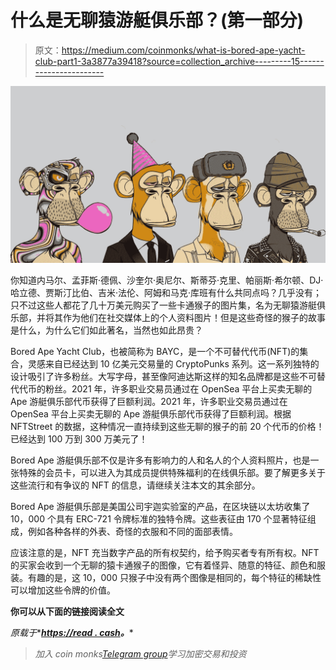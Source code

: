 # 什么是无聊猿游艇俱乐部？(第一部分)

> 原文：<https://medium.com/coinmonks/what-is-bored-ape-yacht-club-part1-3a3877a39418?source=collection_archive---------15----------------------->

![](img/b5dca3a9f18927532447aeb57ab43c74.png)

你知道内马尔、孟菲斯·德佩、沙奎尔·奥尼尔、斯蒂芬·克里、帕丽斯·希尔顿、DJ·哈立德、贾斯汀比伯、吉米·法伦、阿姆和马克·库班有什么共同点吗？几乎没有；只不过这些人都花了几十万美元购买了一些卡通猴子的图片集，名为无聊猿游艇俱乐部，并将其作为他们在社交媒体上的个人资料图片！但是这些奇怪的猴子的故事是什么，为什么它们如此著名，当然也如此昂贵？

Bored Ape Yacht Club，也被简称为 BAYC，是一个不可替代代币(NFT)的集合，灵感来自已经达到 10 亿美元交易量的 CryptoPunks 系列。这一系列独特的设计吸引了许多粉丝。大写字母，甚至像阿迪达斯这样的知名品牌都是这些不可替代代币的粉丝。2021 年，许多职业交易员通过在 OpenSea 平台上买卖无聊的 Ape 游艇俱乐部代币获得了巨额利润。2021 年，许多职业交易员通过在 OpenSea 平台上买卖无聊的 Ape 游艇俱乐部代币获得了巨额利润。根据 NFTStreet 的数据，这种情况一直持续到这些无聊的猴子的前 20 个代币的价格！已经达到 100 万到 300 万美元了！

Bored Ape 游艇俱乐部不仅是许多有影响力的人和名人的个人资料照片，也是一张特殊的会员卡，可以进入为其成员提供特殊福利的在线俱乐部。要了解更多关于这些流行和有争议的 NFT 的信息，请继续关注本文的其余部分。

Bored Ape 游艇俱乐部是美国公司宇迦实验室的产品，在区块链以太坊收集了 10，000 个具有 ERC-721 令牌标准的独特令牌。这些表征由 170 个显著特征组成，例如各种各样的外表、奇怪的衣服和不同的面部表情。

应该注意的是，NFT 充当数字产品的所有权契约，给予购买者专有所有权。NFT 的买家会收到一个无聊的猿卡通猴子的图像，它有着怪异、随意的特征、颜色和服装。有趣的是，这 10，000 只猴子中没有两个图像是相同的，每个特征的稀缺性可以增加这些令牌的价值。

**你可以从下面的链接阅读全文**

*原载于**[***https://read . cash***](https://read.cash/@Masoud_Crypto/what-is-bored-ape-yacht-club-part1-29a1c4d9)***。****

> *加入 coin monks[Telegram group](https://t.me/joinchat/Trz8jaxd6xEsBI4p)学习加密交易和投资*
